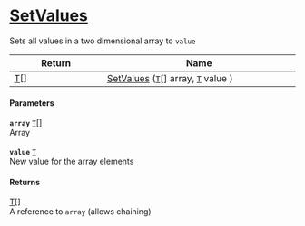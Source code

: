 # [SetValues](./ArrayExtension--SetValues.md)

Sets all values in a two dimensional array to `value`

| Return<div><a href="#"><img width=225></a></div> | Name<div><a href="#"><img width=525></a></div> | 
| --- | --- | 
| [T](./ArrayExtension--SetValues.md)[] | [SetValues](./ArrayExtension--SetValues.md) ([`T`](./ArrayExtension--SetValues.md)[] array, [`T`](./ArrayExtension--SetValues.md) value ) | 


#### Parameters
**`array`**  [`T`](./ArrayExtension--SetValues.md)[]<br>Array<br><br>**`value`**  [`T`](./ArrayExtension--SetValues.md)<br>New value for the array elements
#### Returns
[T](./ArrayExtension--SetValues.md)[]<br>
A reference to `array` (allows chaining)